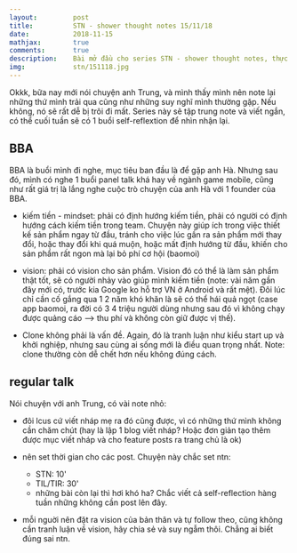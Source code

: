```yaml
---
layout:         post
title:          STN - shower thought notes 15/11/18
date:           2018-11-15
mathjax:        true
comments:       true
description:    Bài mở đầu cho series STN - shower thought notes, thực ra là note lại những điều mình nghĩ ra bất chợt, hoạc note lại những bài talk mình nghe, những conversation mình tham gia/nghe lỏm. Không có chủ đề chung, chỉ là note theo thời gian.
img:            stn/151118.jpg
---
```


Okkk, bữa nay mới nói chuyện anh Trung, và mình thấy mình nên note lại những thứ mình trải qua cũng như những suy nghĩ mình thường gặp. Nếu không, nó sẽ rất dễ bị trôi đi mất. Series này sẽ tập trung note và viết ngắn, có thể cuối tuần sẽ có 1 buổi self-reflextion để nhìn nhận lại.

## BBA 

BBA là buổi mình đi nghe, mục tiêu ban đầu là để gặp anh Hà. Nhưng sau đó, mình có nghe 1 buổi panel talk khá hay về ngành game mobile, cũng như rất giá trị là lắng nghe cuộc trò chuyện của anh Hà với 1 founder của BBA.

+ kiếm tiền - mindset: phải có định hướng kiếm tiền, phải có người có định hướng cách kiếm tiền trong team. Chuyện này giúp ích trong việc thiết kế sản phẩm ngay từ đầu, tránh cho việc lúc gần ra sản phẩm mới thay đổi, hoặc thay đổi khi quá muộn, hoặc mất định hướng từ đầu, khiến cho sản phẩm rất ngon mà lại bỏ phí cơ hội (baomoi)

+ vision: phải có vision cho sản phẩm. Vision đó có thể là làm sản phẩm thật tốt, sẽ có người nhảy vào giúp mình kiếm tiền (note: vài năm gần đây mới có, trước kia Google ko hỗ trợ VN ở Android và rất mệt). Đôi lúc chỉ cần cố gắng qua 1 2 năm khó khăn là sẽ có thể hái quả ngọt (case app baomoi, ra đời có 3 4 triệu người dùng nhưng sau đó vì không chạy được quảng cáo --> thu phí và không còn giữ được vị thế).

+ Clone không phải là vấn đề. Again, đó là tranh luận như kiểu start up và khởi nghiệp, nhưng sau cùng ai sống mới là điều quan trọng nhất. Note: clone thường còn dễ chết hơn nếu không đúng cách.

## regular talk

Nói chuyện với anh Trung, có vài note nhỏ:

+ đôi lcus cứ viết nháp mẹ ra đó cũng được, vì có những thứ mình không cần chăm chút (hay là lập 1 blog viết nháp? Hoặc đơn giản tạo thêm được mục viết nháp và cho feature posts ra trang chủ là ok)

+ nên set thời gian cho các post. Chuyện này chắc set ntn:
    
    + STN: 10'
    + TIL/TIR: 30'
    + những bài còn lại thì hơi khó ha? Chắc viết cả self-reflection hàng tuần những không cần post lên đây.

+ mỗi nguời nên đặt ra vision của bản thân và tự follow theo, cũng không cần tranh luận về vision, hãy chia sẻ và suy ngẫm thôi. Chẳng ai biết đúng sai ntn.